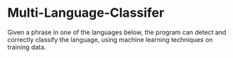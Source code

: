 # Multi-Language-Classifer
Given a phrase in one of the languages below, the program can detect and correctly classify the language, using machine learning techniques on training data.
